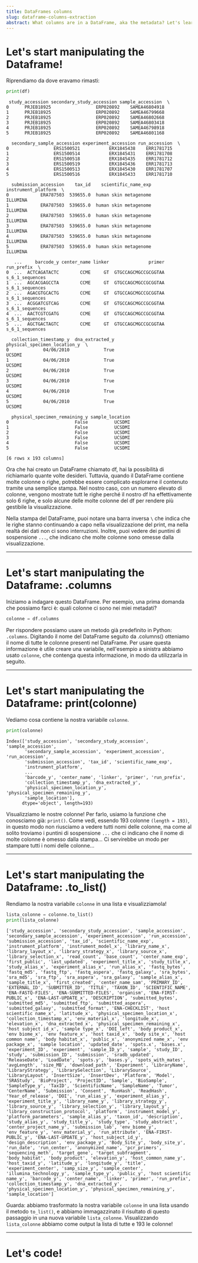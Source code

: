 ```yaml
---
title: DataFrames columns
slug: dataframe-columns-extraction
abstract: What columns are in a DataFrame, aka the metadata? Let's learn how to view them, print them, and create a list containing their names
---
```


# Let's start manipulating the Dataframe!

Riprendiamo da dove eravamo rimasti:

```python
print(df)
```
```out
 study_accession secondary_study_accession sample_accession  \
0      PRJEB18925                 ERP020892    SAMEA46804918   
1      PRJEB18925                 ERP020892    SAMEA46799668   
2      PRJEB18925                 ERP020892    SAMEA46802668   
3      PRJEB18925                 ERP020892    SAMEA46803418   
4      PRJEB18925                 ERP020892    SAMEA46798918   
5      PRJEB18925                 ERP020892    SAMEA46801168   

  secondary_sample_accession experiment_accession run_accession  \
0                 ERS1500521           ERX1845438    ERR1781715   
1                 ERS1500514           ERX1845431    ERR1781708   
2                 ERS1500518           ERX1845435    ERR1781712   
3                 ERS1500519           ERX1845436    ERR1781713   
4                 ERS1500513           ERX1845430    ERR1781707   
5                 ERS1500516           ERX1845433    ERR1781710   

  submission_accession    tax_id    scientific_name_exp instrument_platform  \
0            ERA787503  539655.0  human skin metagenome            ILLUMINA   
1            ERA787503  539655.0  human skin metagenome            ILLUMINA   
2            ERA787503  539655.0  human skin metagenome            ILLUMINA   
3            ERA787503  539655.0  human skin metagenome            ILLUMINA   
4            ERA787503  539655.0  human skin metagenome            ILLUMINA   
5            ERA787503  539655.0  human skin metagenome            ILLUMINA   

   ...     barcode_y center_name linker               primer       run_prefix  \
0  ...  ACTCAGATACTC        CCME     GT  GTGCCAGCMGCCGCGGTAA  s_6_1_sequences   
1  ...  AGCACGAGCCTA        CCME     GT  GTGCCAGCMGCCGCGGTAA  s_6_1_sequences   
2  ...  AGACGTGCACTG        CCME     GT  GTGCCAGCMGCCGCGGTAA  s_6_1_sequences   
3  ...  ACGGATCGTCAG        CCME     GT  GTGCCAGCMGCCGCGGTAA  s_6_1_sequences   
4  ...  AACTCGTCGATG        CCME     GT  GTGCCAGCMGCCGCGGTAA  s_6_1_sequences   
5  ...  AGCTGACTAGTC        CCME     GT  GTGCCAGCMGCCGCGGTAA  s_6_1_sequences   

  collection_timestamp_y  dna_extracted_y  physical_specimen_location_y  \
0             04/06/2010             True                        UCSDMI   
1             04/06/2010             True                        UCSDMI   
2             04/06/2010             True                        UCSDMI   
3             04/06/2010             True                        UCSDMI   
4             04/06/2010             True                        UCSDMI   
5             04/06/2010             True                        UCSDMI   

  physical_specimen_remaining_y sample_location  
0                         False          UCSDMI  
1                         False          UCSDMI  
2                         False          UCSDMI  
3                         False          UCSDMI  
4                         False          UCSDMI  
5                         False          UCSDMI  

[6 rows x 193 columns]
```

Ora che hai creato un DataFrame chiamato df, hai la possibilità di richiamarlo quante volte desideri. Tuttavia, quando il DataFrame contiene molte colonne o righe, potrebbe essere complicato esplorarne il contenuto tramite una semplice stampa. Nel nostro caso, con un numero elevato di colonne, vengono mostrate tutt le righe perché il nostro df ha effettivamente solo 6 righe, e solo alcune delle molte colonne del df per rendere più gestibile la visualizzazione.

Nella stampa del DataFrame, puoi notare una barra inversa `\` che indica che le righe stanno continuando a capo nella visualizzazione del print, ma nella realtà dei dati non ci sono interruzioni. Inoltre, puoi vedere dei puntini di sospensione `...`, che indicano che molte colonne sono omesse dalla visualizzazione.

---


# Let's start manipulating the Dataframe: .columns

Iniziamo a indagare questo DataFrame. Per esempio, una prima domanda che possiamo farci è: quali colonne ci sono nei miei metadati?

```python
colonne = df.columns
```

Per rispondere possiamo usare un metodo già predefinito in Python: `.columns`. Digitando il nome del DataFrame seguito da .columns() otteniamo il nome di tutte le colonne presenti nel DataFrame. Per usare questa informazione è utile creare una variabile, nell'esempio a sinistra abbiamo usato `colonne`, che contenga questa informazione, in modo da utilizzarla in seguito. 

---


# Let's start manipulating the Dataframe: print(colonne)

Vediamo cosa contiene la nostra variabile `colonne`.

```python
print(colonne)
```

```out
Index(['study_accession', 'secondary_study_accession', 'sample_accession',
       'secondary_sample_accession', 'experiment_accession', 'run_accession',
       'submission_accession', 'tax_id', 'scientific_name_exp',
       'instrument_platform',
       ...
       'barcode_y', 'center_name', 'linker', 'primer', 'run_prefix',
       'collection_timestamp_y', 'dna_extracted_y',
       'physical_specimen_location_y', 'physical_specimen_remaining_y',
       'sample_location'],
      dtype='object', length=193)
```

Visualizziamo le nostre colonne! Per farlo, usiamo la funzione che conosciamo già: `print()`. Come vedi, essendo 193 colonne `(length = 193)`, in questo modo non riusciamo a vedere tutti nomi delle colonne, ma come al solito troviamo i puntini di sospensione `...` che ci indicano che il nome di molte colonne è omesso dalla stampa... Ci servirebbe un modo per stampare tutti i nomi delle colonne...

---


# Let's start manipulating the Dataframe: .to_list()

Rendiamo la nostra variabile `colonne` in una lista e visualizziamola!

```python
lista_colonne = colonne.to_list()
print(lista_colonne)
```

```out
['study_accession', 'secondary_study_accession', 'sample_accession', 'secondary_sample_accession', 'experiment_accession', 'run_accession', 'submission_accession', 'tax_id', 'scientific_name_exp', 'instrument_platform', 'instrument_model_x', 'library_name_x', 'library_layout_x', 'library_strategy_x', 'library_source_x', 'library_selection_x', 'read_count', 'base_count', 'center_name_exp', 'first_public', 'last_updated', 'experiment_title_x', 'study_title_x', 'study_alias_x', 'experiment_alias_x', 'run_alias_x', 'fastq_bytes', 'fastq_md5', 'fastq_ftp', 'fastq_aspera', 'fastq_galaxy', 'sra_bytes', 'sra_md5', 'sra_ftp', 'sra_aspera', 'sra_galaxy', 'sample_alias_x', 'sample_title_x', 'first_created', 'center_name_sam', 'PRIMARY_ID', 'EXTERNAL_ID', 'SUBMITTER_ID', 'TITLE', 'TAXON_ID', 'SCIENTIFIC_NAME', 'ENA-FASTQ-FILES', 'ENA-SUBMITTED-FILES', 'organism', 'ENA-FIRST-PUBLIC_x', 'ENA-LAST-UPDATE_x', 'DESCRIPTION', 'submitted_bytes', 'submitted_md5', 'submitted_ftp', 'submitted_aspera', 'submitted_galaxy', 'submitted_format', 'ENA-CHECKLIST', 'host scientific name_x', 'latitude_x', 'physical_specimen_location_x', 'collection_timestamp_x', 'env_material_x', 'longitude_x', 'elevation_x', 'dna_extracted_x', 'physical_specimen_remaining_x', 'host subject id_x', 'sample type_x', 'DOI_left', 'body product_x', 'env biome_x', 'env feature_x', 'host taxid_x', 'body site_x', 'host common name', 'body habitat_x', 'public_x', 'anonymized name_x', 'env package_x', 'sample location', 'updated_date', 'spots.x', 'bases.x', 'experiment_ID', 'experiment', 'sample_ID_y', 'sample', 'study_ID', 'study', 'submission_ID', 'submission', 'sradb_updated', 'ReleaseDate', 'LoadDate', 'spots.y', 'bases.y', 'spots_with_mates', 'avgLength', 'size_MB', 'download_path', 'Experiment', 'LibraryName', 'LibraryStrategy', 'LibrarySelection', 'LibrarySource', 'LibraryLayout', 'InsertSize', 'InsertDev', 'Platform', 'Model', 'SRAStudy', 'BioProject', 'ProjectID', 'Sample', 'BioSample', 'SampleType_y', 'TaxID', 'ScientificName', 'SampleName', 'Tumor', 'CenterName', 'Submission', 'Consent', 'RunHash', 'ReadHash', 'Year_of_release', 'DOI', 'run_alias_y', 'experiment_alias_y', 'experiment_title_y', 'library_name_y', 'library_strategy_y', 'library_source_y', 'library_selection_y', 'library_layout_y', 'library_construction_protocol', 'platform', 'instrument_model_y', 'platform_parameters', 'sample_alias_y', 'taxon_id', 'description', 'study_alias_y', 'study_title_y', 'study_type', 'study_abstract', 'center_project_name_y', 'submission_lab', 'env_biome_y', 'env_feature_y', 'env_material_y', 'run_attribute', 'ENA-FIRST-PUBLIC_y', 'ENA-LAST-UPDATE_y', 'host_subject_id_y', 'design_description', 'env_package_y', 'Body_Site_y', 'body_site_y', 'run_date', 'run_center', 'anonymized_name', 'pcr_primers', 'sequencing_meth', 'target_gene', 'target_subfragment', 'body_habitat', 'body_product', 'elevation_y', 'host_common_name_y', 'host_taxid_y', 'latitude_y', 'longitude_y', 'title', 'experiment_center', 'samp_size_y', 'sample_center', 'illumina_technology_y', 'sample_type_y', 'public_y', 'host scientific name_y', 'barcode_y', 'center_name', 'linker', 'primer', 'run_prefix', 'collection_timestamp_y', 'dna_extracted_y', 'physical_specimen_location_y', 'physical_specimen_remaining_y', 'sample_location']
```

Guarda: abbiamo trasformato la nostra variabile `colonne` in una lista usando il metodo `to_list()`, e abbiamo immagazzinato il risultato di questo passaggio in una nuova variabile `lista_colonne`. Visualizzando `lista_colonne` abbiamo come output la lista di tutte e 193 le colonne! 

---

# Let's code!